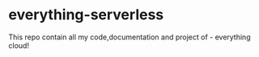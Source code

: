# everything-serverless
This repo contain all my code,documentation and project of - everything cloud!
